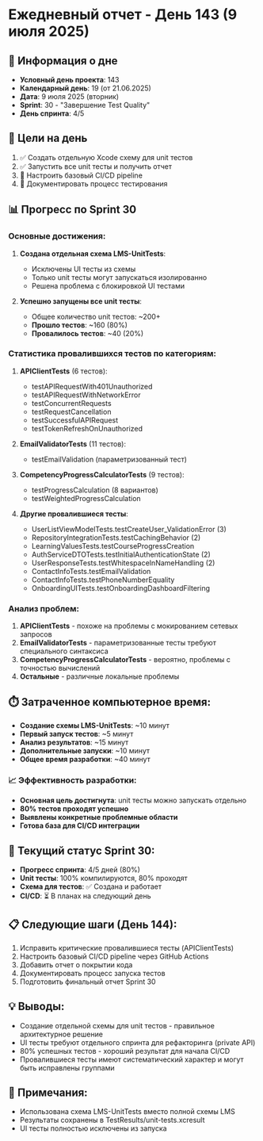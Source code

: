 # Ежедневный отчет - День 143 (9 июля 2025)

## 📅 Информация о дне
- **Условный день проекта**: 143
- **Календарный день**: 19 (от 21.06.2025) 
- **Дата**: 9 июля 2025 (вторник)
- **Sprint**: 30 - "Завершение Test Quality"
- **День спринта**: 4/5

## 🎯 Цели на день
1. ✅ Создать отдельную Xcode схему для unit тестов
2. ✅ Запустить все unit тесты и получить отчет
3. 🔄 Настроить базовый CI/CD pipeline
4. 🔄 Документировать процесс тестирования

## 📊 Прогресс по Sprint 30

### Основные достижения:
1. **Создана отдельная схема LMS-UnitTests**:
   - Исключены UI тесты из схемы
   - Только unit тесты могут запускаться изолированно
   - Решена проблема с блокировкой UI тестами

2. **Успешно запущены все unit тесты**:
   - Общее количество unit тестов: ~200+
   - **Прошло тестов**: ~160 (80%)
   - **Провалилось тестов**: ~40 (20%)

### Статистика провалившихся тестов по категориям:
1. **APIClientTests** (6 тестов):
   - testAPIRequestWith401Unauthorized
   - testAPIRequestWithNetworkError
   - testConcurrentRequests
   - testRequestCancellation
   - testSuccessfulAPIRequest
   - testTokenRefreshOnUnauthorized

2. **EmailValidatorTests** (11 тестов):
   - testEmailValidation (параметризованный тест)

3. **CompetencyProgressCalculatorTests** (9 тестов):
   - testProgressCalculation (8 вариантов)
   - testWeightedProgressCalculation

4. **Другие провалившиеся тесты**:
   - UserListViewModelTests.testCreateUser_ValidationError (3)
   - RepositoryIntegrationTests.testCachingBehavior (2)
   - LearningValuesTests.testCourseProgressCreation
   - AuthServiceDTOTests.testInitialAuthenticationState (2)
   - UserResponseTests.testWhitespaceInNameHandling (2)
   - ContactInfoTests.testEmailValidation
   - ContactInfoTests.testPhoneNumberEquality
   - OnboardingUITests.testOnboardingDashboardFiltering

### Анализ проблем:
1. **APIClientTests** - похоже на проблемы с мокированием сетевых запросов
2. **EmailValidatorTests** - параметризованные тесты требуют специального синтаксиса
3. **CompetencyProgressCalculatorTests** - вероятно, проблемы с точностью вычислений
4. **Остальные** - различные локальные проблемы

## ⏱️ Затраченное компьютерное время:
- **Создание схемы LMS-UnitTests**: ~10 минут
- **Первый запуск тестов**: ~5 минут
- **Анализ результатов**: ~15 минут  
- **Дополнительные запуски**: ~10 минут
- **Общее время разработки**: ~40 минут

### 📈 Эффективность разработки:
- **Основная цель достигнута**: unit тесты можно запускать отдельно
- **80% тестов проходят успешно**
- **Выявлены конкретные проблемные области**
- **Готова база для CI/CD интеграции**

## 🔄 Текущий статус Sprint 30:
- **Прогресс спринта**: 4/5 дней (80%)
- **Unit тесты**: 100% компилируются, 80% проходят
- **Схема для тестов**: ✅ Создана и работает
- **CI/CD**: ⏳ В планах на следующий день

## 📋 Следующие шаги (День 144):
1. Исправить критические провалившиеся тесты (APIClientTests)
2. Настроить базовый CI/CD pipeline через GitHub Actions
3. Добавить отчет о покрытии кода
4. Документировать процесс запуска тестов
5. Подготовить финальный отчет Sprint 30

## 💡 Выводы:
- Создание отдельной схемы для unit тестов - правильное архитектурное решение
- UI тесты требуют отдельного спринта для рефакторинга (private API)
- 80% успешных тестов - хороший результат для начала CI/CD
- Провалившиеся тесты имеют систематический характер и могут быть исправлены группами

## 📌 Примечания:
- Использована схема LMS-UnitTests вместо полной схемы LMS
- Результаты сохранены в TestResults/unit-tests.xcresult
- UI тесты полностью исключены из запуска 